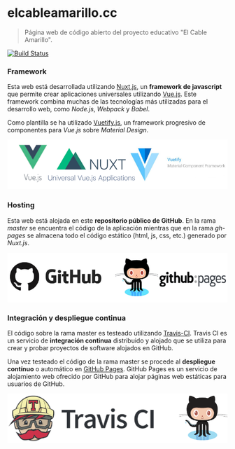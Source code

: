 # elcableamarillo.cc

> Página web de código abierto del proyecto educativo "El Cable Amarillo".

[![Build Status](https://travis-ci.org/ElCableAmarillo/elcableamarillo.cc.svg?branch=master)](https://travis-ci.org/ElCableAmarillo/elcableamarillo.cc)

### Framework

Esta web está desarrollada utilizando [Nuxt.js][Nuxt], un **framework de javascript** que permite crear aplicaciones universales utilizando [Vue.js][Vue]. Este framework combina muchas de las tecnologías más utilizadas para el desarrollo web, como *Node.js*, *Webpack* y *Babel*.

Como plantilla se ha utilizado [Vuetify.js][Vuetify], un framework progresivo de componentes para *Vue.js* sobre *Material Design*.

![Vuejs, Nuxtjs, Vuetifyjs](frameworks.png)

### Hosting

Esta web está alojada en este **repositorio público de GitHub**. En la rama *master* se encuentra el código de la aplicación mientras que en la rama *gh-pages* se almacena todo el código estático (html, js, css, etc.) generado por *Nuxt.js*.

![GitHub, GitHub Pages](hosting.png)

### Integración y despliegue continua

El código sobre la rama master es testeado utilizando [Travis-CI][Travis]. Travis CI es un servicio de **integración continua** distribuido y alojado que se utiliza para crear y probar proyectos de software alojados en GitHub.

Una vez testeado el código de la rama master se procede al **despliegue contínuo** o automático en [GitHub Pages][gh-pages]. GitHub Pages es un servicio de alojamiento web ofrecido por GitHub para alojar páginas web estáticas para usuarios de GitHub.

![Travis](ci.png)

[Nuxt]: https://nuxtjs.org
[Vue]: https://vuejs.org
[Vuetify]: https://vuetifyjs.com
[gh-pages]: https://pages.github.com
[travis]: https://travis-ci.org